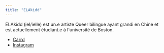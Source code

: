 ```yaml
---
title: "ELAkidd"
---
```


ELAkidd (iel/ielle) est un.e artiste Queer bilingue ayant grandi en Chine et est actuellement étudiant.e à l'université de Boston.

- [Carrd](https://elakidd.carrd.co/)
- [Instagram](https://www.instagram.com/takokidd/)
